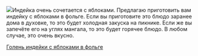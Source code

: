 <!--2025-05-12 04:30:35-->
<div class="yb">
  <div class="rss povarenok"><a href="https://www.povarenok.ru/recipes/show/182626/"><img src="https://www.povarenok.ru/data/cache/2025may/12/39/3175427_69019-640x480.jpg"></a>Индейка очень сочетается с яблоками. Предлагаю приготовить вам индейку с яблоками в фольге. Если вы приготовите это блюдо заранее дома в духовке, то это будет холодная закуска на пикнике. Если же вы запечёте его на углях мангала, то это будет горячее блюдо. В любом случае, это очень вкусно. <p class="titl"><a href="https://www.povarenok.ru/recipes/show/182626/">Голень индейки с яблоками в фольге</a></p></div>
</div>

